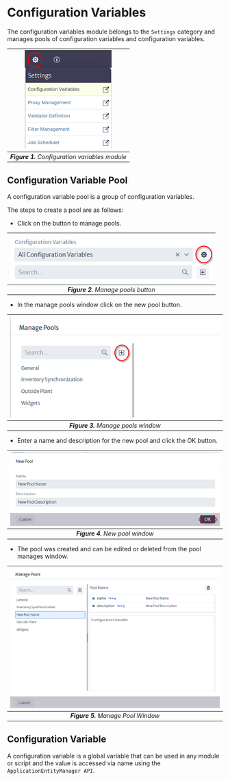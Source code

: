 # Configuration Variables

The configuration variables module belongs to the `Settings` category and manages pools of configuration variables and configuration variables.

| ![Configuration Variables Module](images/toolbar-settings-configuration-variables.png) |
|:--:|
| ***Figure 1.** Configuration variables module* |

## Configuration Variable Pool

A configuration variable pool is a group of configuration variables.

The steps to create a pool are as follows:

* Click on the button to manage pools.

| ![Manage Pools](images/manage-pools.png) |
|:--:|
| ***Figure 2.** Manage pools button* |

* In the manage pools window click on the new pool button.

| ![Manage Pools](images/manage-pools-window.png) |
|:--:|
| ***Figure 3.** Manage pools window* |

* Enter a name and description for the new pool and click the OK button.

| ![Manage Pools](images/new-pool-window.png) |
|:--:|
| ***Figure 4.** New pool window* |

* The pool was created and can be edited or deleted from the pool manages window.

| ![Manage Pool](images/manage-pool.png) |
|:--:|
| ***Figure 5.** Manage Pool Window* |

## Configuration Variable

A configuration variable is a global variable that can be used in any module or script and the value is accessed via name using the `ApplicationEntityManager API`.
